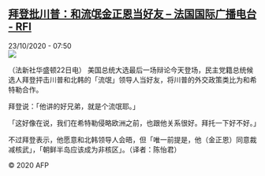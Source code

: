 <!--1603436107000-->
[拜登批川普：和流氓金正恩当好友 – 法国国际广播电台 - RFI](http://www.rfi.fr//cn/contenu/20201023-%E6%8B%9C%E7%99%BB%E6%89%B9%E5%B7%9D%E6%99%AE%E5%92%8C%E6%B5%81%E6%B0%93%E9%87%91%E6%AD%A3%E6%81%A9%E5%BD%93%E5%A5%BD%E5%8F%8B)
------

<div>23/10/2020 - 07:50</div><img src="https://s.rfi.fr/media/display/3aac9e06-14f5-11eb-af2e-005056bff430/w:310/p:16x9/int0004b.201023135001.jpg"><div class="t-content__body u-clearfix"><p>（法新社华盛顿22日电）    美国总统大选最后一场辩论今天登场，民主党籍总统候选人拜登抨击川普和北韩的「流氓」领导人当好友，将川普的外交政策类比为和希特勒合作。</p><p>    拜登说：「他讲的好兄弟，就是个流氓耶。」</p><p>    「这好像在说，我们在希特勒侵略欧洲之前，也跟他关系很好。拜托一下好不好。」</p><p>    不过拜登表示，他愿意和北韩领导人会晤，但「唯一前提是，他（金正恩）同意裁减核武」，「朝鲜半岛应该成为非核区」。（译者：陈怡君）</p><p class="t-copyright">© 2020 AFP</p>        </div>
